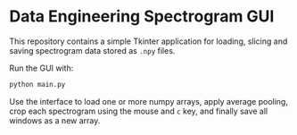 # Data Engineering Spectrogram GUI

This repository contains a simple Tkinter application for loading, slicing and saving spectrogram data stored as `.npy` files.

Run the GUI with:

```bash
python main.py
```

Use the interface to load one or more numpy arrays, apply average pooling, crop each spectrogram using the mouse and `c` key, and finally save all windows as a new array.
